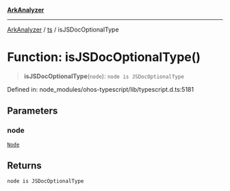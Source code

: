 [**ArkAnalyzer**](../../../../README.md)

***

[ArkAnalyzer](../../../../globals.md) / [ts](../README.md) / isJSDocOptionalType

# Function: isJSDocOptionalType()

> **isJSDocOptionalType**(`node`): `node is JSDocOptionalType`

Defined in: node\_modules/ohos-typescript/lib/typescript.d.ts:5181

## Parameters

### node

[`Node`](../interfaces/Node.md)

## Returns

`node is JSDocOptionalType`
